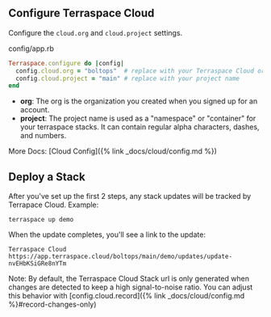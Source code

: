 ## Configure Terraspace Cloud

Configure the `cloud.org` and `cloud.project` settings.

config/app.rb

```ruby
Terraspace.configure do |config|
  config.cloud.org = "boltops"  # replace with your Terraspace Cloud org name
  config.cloud.project = "main" # replace with your project name
end
```

* **org**: The org is the organization you created when you signed up for an account.
* **project**: The project name is used as a "namespace" or "container" for your terraspace stacks. It can contain regular alpha characters, dashes, and numbers.

More Docs: [Cloud Config]({% link _docs/cloud/config.md %})

## Deploy a Stack

After you've set up the first 2 steps, any stack updates will be tracked by Terrapace Cloud. Example:

    terraspace up demo

When the update completes, you'll see a link to the update:

    Terraspace Cloud https://app.terraspace.cloud/boltops/main/demo/updates/update-nvEHbKSiGRe8nYTm

Note: By default, the Terraspace Cloud Stack url is only generated when changes are detected to keep a high signal-to-noise ratio.  You can adjust this behavior with [config.cloud.record]({% link _docs/cloud/config.md %}#record-changes-only)

